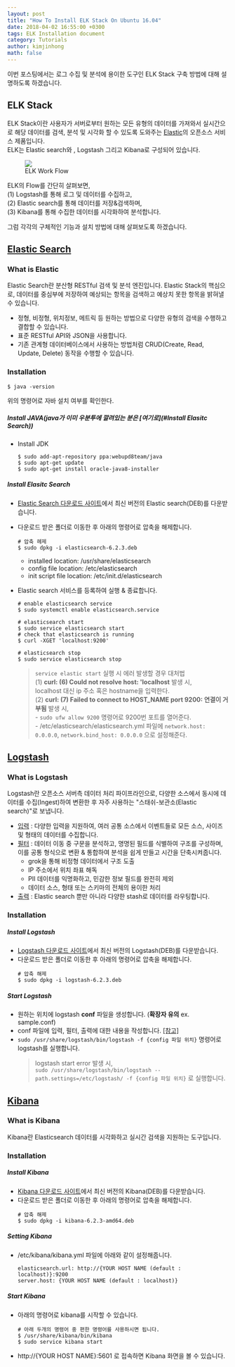```yaml
---
layout: post
title: "How To Install ELK Stack On Ubuntu 16.04"
date: 2018-04-02 16:55:00 +0300
tags: ELK Installation document
category: Tutorials
author: kimjinhong
math: false
---
```


이번 포스팅에서는 로그 수집 및 분석에 용이한 도구인 ELK Stack 구축 방법에 대해 설명하도록 하겠습니다.

## ELK Stack
ELK Stack이란 사용자가 서버로부터 원하는 모든 유형의 데이터를 가져와서
실시간으로 해당 데이터를 검색, 분석 및 시각화 할 수 있도록 도와주는 [Elastic](https://www.elastic.co/kr/)의 오픈소스 서비스 제품입니다.  
ELK는 Elastic search와 , Logstash 그리고 Kibana로 구성되어 있습니다.

<figure>
   <img src="{{ "/media/img/elk/work_flow.png" | absolute_url }}" />
   <figcaption>ELK Work Flow</figcaption>
</figure>

ELK의 Flow를 간단히 살펴보면,  
(1) Logstash를 통해 로그 및 데이터를 수집하고,  
(2) Elastic search를 통해  데이터를 저장&검색하며,  
(3) Kibana를 통해 수집한 데이터를 시각화하여 분석합니다.   

그럼 각각의 구체적인 기능과 설치 방법에 대해 살펴보도록 하겠습니다.

## [Elastic Search](https://www.elastic.co/guide/en/elasticsearch/reference/current/index.html)

### What is Elastic
Elastic Search란 분산형 RESTful 검색 및 분석 엔진입니다.
Elastic Stack의 핵심으로, 데이터를 중심부에 저장하여 예상되는 항목을 검색하고 예상치 못한 항목을 밝혀낼 수 있습니다.
- 정형, 비정형, 위치정보, 메트릭 등 원하는 방법으로 다양한 유형의 검색을 수행하고 결합할 수 있습니다.
- 표준 RESTful API와 JSON을 사용합니다.
- 기존 관계형 데이터베이스에서 사용하는 방법처럼 CRUD(Create, Read, Update, Delete) 동작을 수행할 수 있습니다.

### Installation
 ```commandline
$ java -version
  ```
위의 명령어로 자바 설치 여부를 확인한다.

##### Install JAVA(java가 이미 우분투에 깔려있는 분은 [여기로](#Install Elasitc Search))
- Install JDK
    ```commandline
    $ sudo add-apt-repository ppa:webupd8team/java
    $ sudo apt-get update
    $ sudo apt-get install oracle-java8-installer
    ```

##### Install Elasitc Search
- [Elastic Search 다운로드 사이트](https://www.elastic.co/kr/downloads/elasticsearch)에서 최신 버전의 Elastic search(DEB)를 다운받습니다.
- 다운로드 받은 폴더로 이동한 후 아래의 명령어로 압축을 해제합니다.
    ```commandline
    # 압축 헤제
    $ sudo dpkg -i elasticsearch-6.2.3.deb
    ``` 
    - installed location: /usr/share/elasticsearch
    - config file location: /etc/elasticsearch
    - init script file location: /etc/init.d/elasticsearch

- Elastic search 서비스를 등록하여 실행 & 종료합니다.
    ```commandline
    # enable elasticsearch service
    $ sudo systemctl enable elasticsearch.service
    ```
    ```commandline
    # elasticsearch start
    $ sudo service elasticsearch start
    # check that elasticsearch is running
    $ curl -XGET 'localhost:9200'
    ```
    ```commandline
    # elasticsearch stop
    $ sudo service elasticsearch stop
    ```
    
    > `service elastic start` 실행 시 에러 발생할 경우  대처법  
    (1) **curl: (6) Could not resolve host: 'localhost** 발생 시,  
    localhost 대신 ip 주소 혹은 hostname을 입력한다.  
    (2) **curl: (7) Failed to connect to HOST_NAME port 9200: 연결이 거부됨** 발생 시,   
        - `sudo ufw allow 9200` 명령어로 9200번 포트를 열어준다.  
        - /etc/elasticsearch/elasticsearch.yml 파일에 `network.host: 0.0.0.0`, `network.bind_host: 0.0.0.0` 으로 설정해준다.
        
 
## [Logstash](https://www.elastic.co/guide/en/logstash/current/index.html)

### What is Logstash
Logstash란 오픈소스 서버측 데이터 처리 파이프라인으로,
다양한 소스에서 동시에 데이터를 수집(Ingest)하여 변환한 후 자주 사용하는 "스태쉬-보관소(Elastic search)"로 보냅니다. 
- [입력](https://www.elastic.co/guide/en/logstash/current/input-plugins.html) : 다양한 입력을 지원하여, 여러 공통 소스에서 이벤트들로 모든 소스, 사이즈 및 형태의 데이터를 수집합니다.
- [필터](https://www.elastic.co/guide/en/logstash/current/filter-plugins.html) : 데이터 이동 중 구문을 분석하고, 명명된 필드를 식별하여 구조를 구성하며, 이를 공통 형식으로 변환 & 통합하여 분석을 쉽게 만들고 시간을 단축시켜줍니다.
    - grok을 통해 비정형 데이터에서 구조 도출
    - IP 주소에서 위치 좌표 해독
    - PII 데이터를 익명화하고, 민감한 정보 필드를 완전히 제외
    - 데이터 소스, 형태 또는 스키마의 전체의 용이한 처리
- [출력](https://www.elastic.co/guide/en/logstash/current/output-plugins.html) : Elastic search 뿐만 아니라 다양한 stash로 데이터를 라우팅합니다.

### Installation
##### Install Logstash
- [Logstash 다운로드 사이트](https://www.elastic.co/kr/downloads/logstash)에서 최신 버전의 Logstash(DEB)를 다운받습니다.
- 다운로드 받은 폴더로 이동한 후 아래의 명령어로 압축을 해제합니다. 
    ```commandline
    # 압축 해제
    $ sudo dpkg -i logstash-6.2.3.deb 
    ```
##### Start Logstash
- 원하는 위치에 logstash **conf** 파일을 생성합니다. (**확장자 유의** ex. sample.conf)
- conf 파일에 입력, 필터, 출력에 대한 내용을 작성합니다. [[참고]](https://www.elastic.co/guide/en/logstash/6.2/advanced-pipeline.html)
- `sudo /usr/share/logstash/bin/logstash -f {config 파일 위치}` 명령어로 logstash를 실행합니다.
    > logstash start error 발생 시,  
    `sudo /usr/share/logstash/bin/logstash --path.settings=/etc/logstash/ -f {config 파일 위치}` 로 실행합니다.
    
## [Kibana](https://www.elastic.co/guide/en/kibana/current/index.html)

### What is Kibana
Kibana란  Elasticsearch 데이터를 시각화하고 실시간 검색을 지원하는 도구입니다.

### Installation
##### Install Kibana
- [Kibana 다운로드 사이트](https://www.elastic.co/kr/downloads/kibana)에서 최신 버전의 Kibana(DEB)를 다운받습니다.
- 다운로드 받은 폴더로 이동한 후 아래의 명령어로 압축을 해제합니다. 
    ```commandline
    # 압축 해제
    $ sudo dpkg -i kibana-6.2.3-amd64.deb
    ``` 

##### Setting Kibana
- /etc/kibana/kibana.yml 파일에 아래와 같이 설정해줍니다.
    ```commandline
    elasticsearch.url: http://{YOUR HOST NAME (default : localhost)}:9200
    server.host: {YOUR HOST NAME (default : localhost)}
    ```
   
##### Start Kibana
- 아래의 명령어로 kibana를 시작할 수 있습니다.
    ```commandline
    # 아래 두개의 명령어 중 편한 명령어를 사용하시면 됩니다.
    $ /usr/share/kibana/bin/kibana
    $ sudo service kibana start
    ```
- http://{YOUR HOST NAME}:5601 로 접속하면 Kibana 화면을 볼 수 있습니다.